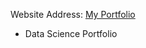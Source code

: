 Website Address: [My Portfolio]( https://rushi2012.github.io/Rushi_DS_Portfolio)

- Data Science Portfolio
